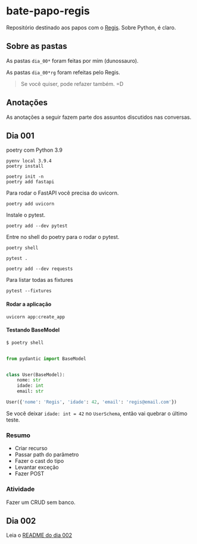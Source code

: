 # bate-papo-regis

Repositório destinado aos papos com o [Regis](https://github.com/rg3915). Sobre Python, é claro.


## Sobre as pastas

As pastas `dia_00*` foram feitas por mim (dunossauro).

As pastas `dia_00*rg` foram refeitas pelo Regis.

> Se você quiser, pode refazer também. =D


## Anotações

As anotações a seguir fazem parte dos assuntos discutidos nas conversas.


## Dia 001


poetry com Python 3.9

```
pyenv local 3.9.4
poetry install
```

```
poetry init -n
poetry add fastapi
```

Para rodar o FastAPI você precisa do uvicorn.

```
poetry add uvicorn
```

Instale o pytest.

```
poetry add --dev pytest
```

Entre no shell do poetry para o rodar o pytest.

```
poetry shell
```

```
pytest .
```

```
poetry add --dev requests
```

Para listar todas as fixtures

```
pytest --fixtures
```

#### Rodar a aplicação

```
uvicorn app:create_app
```

#### Testando BaseModel

```python
$ poetry shell


from pydantic import BaseModel


class User(BaseModel):
    nome: str
    idade: int
    email: str

User({'nome': 'Regis', 'idade': 42, 'email': 'regis@email.com'})
```

Se você deixar `idade: int = 42` no `UserSchema`, então vai quebrar o último teste.


### Resumo

* Criar recurso
* Passar path do parâmetro
* Fazer o cast do tipo
* Levantar exceção
* Fazer POST


### Atividade

Fazer um CRUD sem banco.



## Dia 002

Leia o [README do dia 002](dia_002_rg/README.md)

